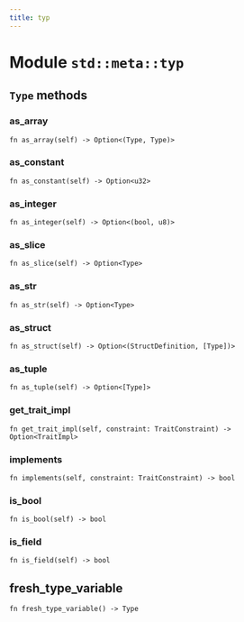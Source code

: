 ```yaml
---
title: typ
---
```


# Module `std::meta::typ`

## `Type` methods

### as_array

```noir
fn as_array(self) -> Option<(Type, Type)>
```

### as_constant

```noir
fn as_constant(self) -> Option<u32>
```

### as_integer

```noir
fn as_integer(self) -> Option<(bool, u8)>
```

### as_slice

```noir
fn as_slice(self) -> Option<Type>
```

### as_str

```noir
fn as_str(self) -> Option<Type>
```

### as_struct

```noir
fn as_struct(self) -> Option<(StructDefinition, [Type])>
```

### as_tuple

```noir
fn as_tuple(self) -> Option<[Type]>
```

### get_trait_impl

```noir
fn get_trait_impl(self, constraint: TraitConstraint) -> Option<TraitImpl>
```

### implements

```noir
fn implements(self, constraint: TraitConstraint) -> bool
```

### is_bool

```noir
fn is_bool(self) -> bool
```

### is_field

```noir
fn is_field(self) -> bool
```

## fresh_type_variable

```noir
fn fresh_type_variable() -> Type
```

